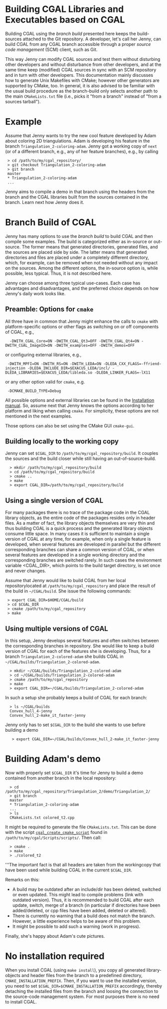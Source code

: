 Building CGAL Libraries and Executables based on CGAL
=====================================================

Building CGAL using the *branch build* presented here keeps the
build-sources attached to the Git repository. A developer, let's call her
Jenny, can build CGAL from any CGAL branch accessible through a proper
*source code management* (SCM) client, such as Git.

This way Jenny can modify CGAL sources and test them without disturbing
other developers and without disturbance from other developers, and at the
same time keep (modified) CGAL sources in sync with an SCM repository and
in turn with other developers. This documentation mainly discusses how to
generate Unix Makefiles with CMake; however other generators are supported
by CMake, too. In general, it is also advised to be familiar with the usual
build procedure as the branch-build only selects another path to the main
`CMakeLists.txt` file (i.e., picks it "from a branch" instead of "from a
sources tarball").

Example
=======

Assume that Jenny wants to try the new cool feature developed by Adam
about coloring 2D triangulations. Adam is developing his feature in the
branch `Triangulation_2-coloring-adam`. Jenny got a working copy of
`next` (or of a different branch, e.g., any of her feature branches),
e.g., by calling

``` {.bash}
 > cd /path/to/my/cgal_repository/
 > git checkout Triangulation_2-coloring-adam
 > git branch
 master
 * Triangulation_2-coloring-adam
 ...
```

Jenny aims to compile a demo in that branch using the headers from the
branch and the CGAL libraries built from the sources contained in the
branch. Learn next how Jenny does it.

Branch Build of CGAL
====================

Jenny has many options to use the *branch build* to build CGAL and then
compile some examples. The build is categorized either as in-source or
out-source. The former means that generated directories, generated
files, and the sources are placed side by side. The latter means that
generated directories and files are placed under a completely different
directory, which, for example, can be removed when not needed without
any impact on the sources. Among the different options, the in-source
option is, while possible, less typical. Thus, it is not described here.

Jenny can choose among three typical use-cases. Each case has advantages
and disadvantages, and the preferred choice depends on how Jenny's daily
work looks like.

Preamble: Options for `cmake`
-----------------------------

All three have in common that Jenny might enhance the calls to `cmake`
with platform-specific options or other flags as switching on or off
components of CGAL, e.g.,

``` {.bash}
  -DWITH_CGAL_Core=ON -DWITH_CGAL_Qt3=OFF -DWITH_CGAL_Qt4=ON -DWITH_CGAL_ImageIO=ON -DWITH_examples=OFF -DWITH_demos=OFF
```

or configuring external libraries, e.g.,

``` {.bash}
 -DWITH_MPFI=ON -DWITH_RS=ON -DWITH_LEDA=ON -DLEDA_CXX_FLAGS=-ffriend-injection -DLEDA_INCLUDE_DIR=$EXACUS_LEDA/incl/ -DLEDA_LIBRARIES=$EXACUS_LEDA/libleda.so -DLEDA_LINKER_FLAGS=-lX11  
```

or any other option valid for `cmake`, e.g.

``` {.bash}
 -DCMAKE_BUILD_TYPE=Debug
```

All possible options and external libraries can be found in the
[Installation
manual](http://doc.cgal.org/latest/Manual/installation.html).
So, assume next that Jenny knows the options according to her platform
and liking when calling `cmake`. For simplicity, these options are not
mentioned in the next examples.

Those options can also be set using the CMake GUI `cmake-gui`.

Building locally to the working copy
------------------------------------

Jenny can set `$CGAL_DIR` to `/path/to/my/cgal_repository/build`. It
couples the sources and the build closer while still having an
out-of-source-build.

``` {.bash}
  > mkdir /path/to/my/cgal_repository/build
  > cd /path/to/my/cgal_repository/build
  > cmake ..
  > make
  > export CGAL_DIR=/path/to/my/cgal_repository/build
```

Using a single version of CGAL
------------------------------

For many packages there is no trace of the package code in the CGAL
library objects, as the entire code of the packages resides only in
header files. As a matter of fact, the library objects themselves are
very thin and thus building CGAL is a quick process and the generated
library objects consume little space. In many cases it is sufficient to
maintain a single version of CGAL at any time, for example, when only a
single feature is developed, when several features are developed in
parallel but the different corresponding branches can share a common
version of CGAL, or when several features are developed in a single
working directory and the corresponding branches are switched rarely. In
such cases the environment variable <CGAL_DIR>, which points to the
build target directory, is set once and never changes.

Assume that Jenny would like to build CGAL from her local
repositorylocated at `/path/to/my/cgal_repository` and place the result
of the build in `~/CGAL/build`. She issue the following commands:

``` {.bash}
 > export CGAL_DIR=$HOME/CGAL/build
 > cd $CGAL_DIR
 > cmake /path/to/my/cgal_repository
 > make
```

Using multiple versions of CGAL
-------------------------------

In this setup, Jenny develops several features and often switches
between the corresponding branches in repository. She would like to keep
a build version of CGAL for each of the features she is developing.
Thus, for a branch `Triangulation_2-colored-adam` she builds CGAL in
`~/CGAL/builds/Triangulation_2-colored-adam`.

``` {.bash}
  > mkdir ~/CGAL/builds/Triangulation_2-colored-adam
  > cd ~/CGAL/builds/Triangulation_2-colored-adam
  > cmake /path/to/my/cgal_repository
  > make
  > export CGAL_DIR=~/CGAL/builds/Triangulation_2-colored-adam
```

In such a setup she probably keeps a build of CGAL for each branch:

``` {.bash}
  > ls ~/CGAL/builds
  Convex_hull_4-jenny
  Convex_hull_2-make_it_faster-jenny
```

Jenny only has to set `$CGAL_DIR` to the build she wants to use before
building a demo

``` {.bash}
   > export CGAL_DIR=~/CGAL/builds/Convex_hull_2-make_it_faster-jenny
```

Building Adam's demo
====================

Now with properly set `$CGAL_DIR` it's time for Jenny to build a demo
contained from another branch in the local repository:

``` {.bash}
  > cd /path/to/my/cgal_repository/Triangulation_2/demo/Triangulation_2/
  > git branch
  master
  * Triangulation_2-coloring-adam
  ...
  > ls
  CMakeLists.txt colored_t2.cpp
```

It might be required to generate the file `CMakeLists.txt`. This can be
done with the script [`cgal_create_cmake_script`](Scripts/scripts/cgal_create_cmake_script)
found in `/path/to/my/cgal/Scripts/scripts/`. Then call:

``` {.bash}
  > cmake .
  > make
  > ./colored_t2
```

'''The important fact is that all headers are taken from the workingcopy
that have been used while building CGAL in the current `$CGAL_DIR`.

Remarks on this:

-   A build may be outdated after an include/dir has been deleted,
    switched or even updated. This might lead to compile problems (link
    with outdated version). Thus, it is recommended to build CGAL after
    each update, switch, merge of a branch (in particular if directories
    have been added/deleted, or cpp files have been added, deleted or
    altered).
-   There is currently no warning that a build does not match the
    branch. However, a little experience helps to be aware of this
    problem.
-   It might be possible to add such a warning (work in progress).

Finally, she's happy about Adam's cute pictures.

No installation required
========================

When you install CGAL (using `make install`), you copy all generated
library-objects and header files from the branch to a predefined
directory, `CMAKE_INSTALLATION_PREFIX`. Then, if you want to use the
installed version, you need to set
`$CGAL_DIR=$CMAKE_INSTALLATION_PREFIX` accordingly, thereby detaching
the installed files from the branch and loosing the connection to the
source-code management system. For most purposes there is no need to
install CGAL.
